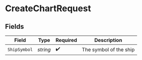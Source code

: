 # CreateChartRequest


## Fields

| Field                  | Type                   | Required               | Description            |
| ---------------------- | ---------------------- | ---------------------- | ---------------------- |
| `ShipSymbol`           | *string*               | :heavy_check_mark:     | The symbol of the ship |